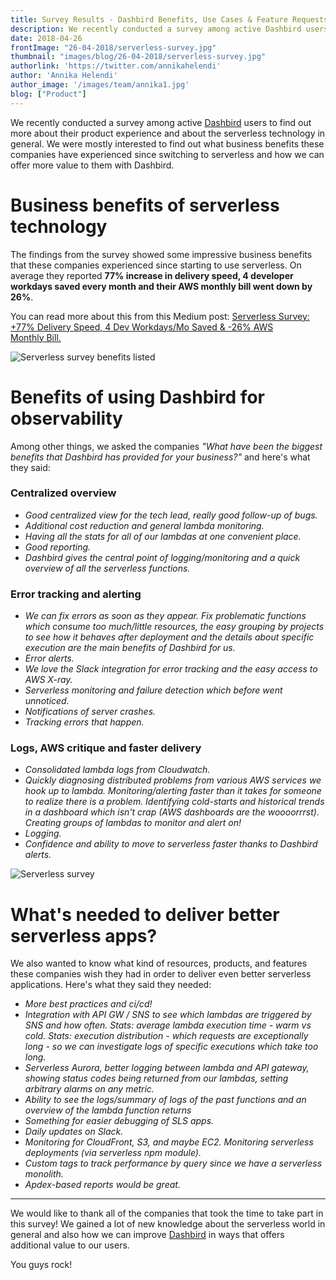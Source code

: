 ```yaml
---
title: Survey Results - Dashbird Benefits, Use Cases & Feature Requests
description: We recently conducted a survey among active Dashbird users to find out more about their product experience and about the serverless technology in general.
date: 2018-04-26
frontImage: "26-04-2018/serverless-survey.jpg"
thumbnail: "images/blog/26-04-2018/serverless-survey.jpg"
authorlink: 'https://twitter.com/annikahelendi'
author: 'Annika Helendi'
author_image: '/images/team/annika1.jpg'
blog: ["Product"]
---
```


We recently conducted a survey among active [Dashbird](https://dashbird.io) users to find out more about their product experience and about the serverless technology in general. We were mostly interested to find out what business benefits these companies have experienced since switching to serverless and how we can offer more value to them with Dashbird.


# Business benefits of serverless technology #


The findings from the survey showed some impressive business benefits that these companies experienced since starting to use serverless. On average they reported **77% increase in delivery speed, 4 developer workdays saved every month and their AWS monthly bill went down by 26%**.

You can read more about this from this Medium post: <a href="https://medium.com/@AnnikaHelendi/serverless-survey-77-delivery-speed-4-dev-workdays-mo-saved-26-aws-monthly-bill-d99174f70663" target="blank">Serverless Survey: +77% Delivery Speed, 4 Dev Workdays/Mo Saved & -26% AWS Monthly Bill.</a>


![Serverless survey benefits listed](/images/blog/26-04-2018/dashbird-survey-serverless-benefits.png)




# Benefits of using Dashbird for observability #


Among other things, we asked the companies *"What have been the biggest benefits that Dashbird  has provided for your business?"* and here's what they said:

### Centralized overview ###

- *Good centralized view for the tech lead, really good follow-up of bugs.*
- *Additional cost reduction and general lambda monitoring.*
- *Having all the stats for all of our lambdas at one convenient place.*
- *Good reporting.*
- *Dashbird gives the central point of logging/monitoring and a quick overview of all the serverless functions.*

### Error tracking and alerting ###
- *We can fix errors as soon as they appear. Fix problematic functions which consume too much/little resources, the easy grouping by projects to see how it behaves after deployment and the details about specific execution are the main benefits of Dashbird for us.*
- *Error alerts.*
- *We love the Slack integration for error tracking and the easy access to AWS X-ray.*
- *Serverless monitoring and failure detection which before went unnoticed.*
- *Notifications of server crashes.*
- *Tracking errors that happen.*

### Logs, AWS critique and faster delivery ###

- *Consolidated lambda logs from Cloudwatch.*
- *Quickly diagnosing distributed problems from various AWS services we hook up to lambda. Monitoring/alerting faster than it takes for someone to realize there is a problem. Identifying cold-starts and historical trends in a dashboard which isn't crap (AWS dashboards are the woooorrrst). Creating groups of lambdas to monitor and alert on!*
- *Logging.*
- *Confidence and ability to move to serverless faster thanks to Dashbird alerts.*

![Serverless survey](/images/blog/26-04-2018/serverless.jpg)

# What's needed to deliver better serverless apps? #


We also wanted to know what kind of resources, products, and features these companies wish they had in order to deliver even better serverless applications. Here's what they said they needed:

- *More best practices and ci/cd!*
- *Integration with API GW / SNS to see which lambdas are triggered by SNS and how often. Stats: average lambda execution time - warm vs cold. Stats: execution distribution - which requests are exceptionally long - so we can investigate logs of specific executions which take too long.*
- *Serverless Aurora, better logging between lambda and API gateway, showing status codes being returned from our lambdas, setting arbitrary alarms on any metric.*
- *Ability to see the logs/summary of logs of the past functions and an overview of the lambda function returns*
- *Something for easier debugging of SLS apps.*
- *Daily updates on Slack.*
- *Monitoring for CloudFront, S3, and maybe EC2. Monitoring serverless deployments (via serverless npm module).*
- *Custom tags to track performance by query since we have a serverless monolith.*
- *Apdex-based reports would be great.*

---
We would like to thank all of the companies that took the time to take part in this survey! We gained a lot of new knowledge about the serverless world in general and also how we can improve [Dashbird](https://dashbird.io) in ways that offers additional value to our users.

You guys rock!

